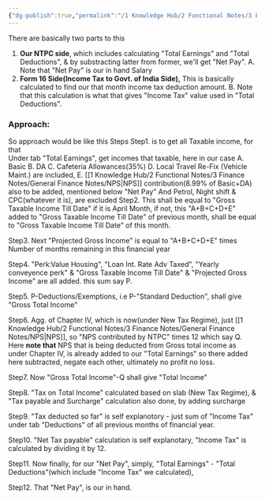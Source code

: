 ```yaml
---
{"dg-publish":true,"permalink":"/1 Knowledge Hub/2 Functional Notes/3 Finance Notes/Chakradhar Finance Notes/Chakradhar NTPC Finances/Understanding Payslip/","noteIcon":""}
---
```


There are basically two parts to this
1. **Our NTPC side**, which includes calculating "Total Earnings" and "Total Deductions", & by substracting latter from former, we'll get "Net Pay".
    A. Note that "Net Pay" is our in hand Salary
2. **Form 16 Side(Income Tax to Govt. of India Side),** This is basically calculated to find our that month income tax deduction amount.
    B. Note that this calculation is what that gives "Income Tax" value used in "Total Deductions".     

### Approach:
So approach would be like this Steps
Step1. 
	is to get all Taxable income, for that  
    Under tab "Total Earnings", get incomes that taxable, here in our case
            A. Basic
            B. DA
            C. Cafeteria Allowances(35%)
            D. Local Travel Re-Fix (Vehicle Maint.) are included, 
			E. [[1 Knowledge Hub/2 Functional Notes/3 Finance Notes/General Finance Notes/NPS\|NPS]] contribution(8.99% of Basic+DA) also to be added, mentioned below "Net Pay"
		And Petrol, Night shift & CPC(whatever it is), are excluded 
Step2. 
	This shall be equal to "Gross Taxable Income Till Date" if it is April Month, if not, this "A+B+C+D+E" added to "Gross Taxable Income Till Date" of previous month, shall be equal to "Gross Taxable Income Till Date" of this month.


Step3. 
	Next "Projected Gross Income" is equal to "A+B+C+D+E" times Number of months remaining in this financial year


Step4.
	"Perk:Value Housing", "Loan Int. Rate Adv Taxed", "Yearly conveyence perk" & "Gross Taxable Income Till Date" & "Projected Gross Income" are all added. this sum say P.


Step5. 
	P-Deductions/Exemptions, i.e P-"Standard Deduction", shall give "Gross Total Income"


Step6. 
	Agg. of Chapter IV, which is now(under New Tax Regime), just [[1 Knowledge Hub/2 Functional Notes/3 Finance Notes/General Finance Notes/NPS\|NPS]], so  "NPS contributed by NTPC" times 12 which say Q.
		Here **note that** NPS that is being deducted from Gross total income as under Chapter IV, is already added to our "Total Earnings" so there added here subtracted, negate each other, ultimately no profit no loss.


Step7.
	Now "Gross Total Income"-Q shall give "Total Income"

Step8. 
	"Tax on Total Income" calculated based on slab (New Tax Regime), & "Tax payable and Surcharge" calculation also done, by adding surcharge

Step9.
	"Tax deducted so far" is self explanotory - just sum of "Income Tax" under tab "Deductions" of all previous months of financial year.

Step10. 
	"Net Tax payable" calculation is self explanotary, "Income Tax" is calculated by dividing it by 12.

Step11. 
	Now finally, for our "Net Pay", simply, "Total Earnings" - "Total Deductions"(which include "Income Tax" we calculated),

Step12. 
	That "Net Pay", is our in hand.
